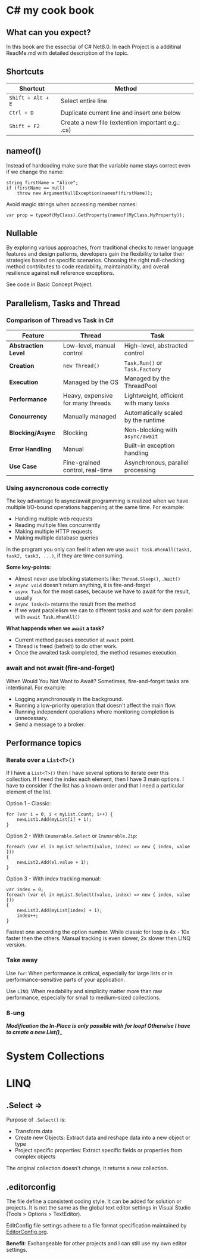﻿# C# my cook book

## What can you expect? 
In this book are the essectial of C# Net8.0. In each Project is a additinal ReadMe.md with detailed 
description of the topic. 

## Shortcuts
|Shortcut|Method|
|---|---|
|```Shift + Alt + E```|Select entire line|
|```Ctrl + D```|Duplicate current line and insert one below|
|```Shift + F2```| Create a new file (extention important e.g.: .cs)

## nameof()
Instead of hardcoding make sure that the variable name stays correct even if we change
the name:
```
string firstName = "Alice";
if (firstName == null)
    throw new ArgumentNullException(nameof(firstName));
```

Avoid magic strings when accessing member names: 

` var prop = typeof(MyClass).GetProperty(nameof(MyClass.MyProperty)); `

## Nullable
By exploring various approaches, from traditional checks to newer language features and design patterns, 
developers gain the flexibility to tailor their strategies based on specific scenarios. Choosing the right
null-checking method contributes to code readability, maintainability, and overall resilience against 
null reference exceptions.

See code in Basic Concept Project.

## Parallelism, Tasks and Thread
### Comparison of Thread vs Task in C#

| Feature               | Thread                         | Task                            |
|-----------------------|--------------------------------|---------------------------------|
| **Abstraction Level**  | Low-level, manual control      | High-level, abstracted control  |
| **Creation**           | `new Thread()`                 | `Task.Run()` or `Task.Factory`  |
| **Execution**          | Managed by the OS              | Managed by the ThreadPool       |
| **Performance**        | Heavy, expensive for many threads | Lightweight, efficient with many tasks |
| **Concurrency**        | Manually managed               | Automatically scaled by the runtime |
| **Blocking/Async**     | Blocking                       | Non-blocking with `async/await` |
| **Error Handling**     | Manual                         | Built-in exception handling     |
| **Use Case**           | Fine-grained control, real-time | Asynchronous, parallel processing |

### Using asyncronous code correctly
The key advantage fo async/await programming is realized when we have multiple I/O-bound operations happening at
the same time. For example: 

- Handling multiple web requests
- Reading multiple files concurrently
- Making multiple HTTP requests 
- Making multiple database queries 

In the program you only can feel it when we use ```await Task.WhenAll(task1, task2, task3, ...)```, if they are time consuming.

__Some key-points:__ 

- Almost never use blocking statements like: ``Thread.Sleep()``, ``.Wait()``
- ``async void`` doesn't return anything, it is fire-and-forget
- ``async Task`` for the most cases, because we have to await for the result, usually
- ``async Task<T>`` returns the result from the method
- If we want parallelism we can to different tasks and wait for dem parallel with ``await Task.WhenAll()``



__What happends when we ``await`` a task?__
- Current method pauses execution at ``await`` point.
- Thread is freed (befreit) to do other work.
- Once the awaited task completed, the method resumes execution.

### await and not await (fire-and-forget)
When Would You Not Want to Await?
Sometimes, fire-and-forget tasks are intentional. For example:

- Logging asynchronously in the background.
- Running a low-priority operation that doesn't affect the main flow.
- Running independent operations where monitoring completion is unnecessary.
- Send a message to a broker. 

## Performance topics

### Iterate over a ```List<T>()```

If I have a ```List<T>()``` then I have several options to iterate over this collection. If I need the index
each element, then I have 3 main options. I have to consider if the list has a known order and that I need a 
particular element of the list. 

Option 1 - Classic: 
```
for (var i = 0; i < myList.Count; i++) {
	newList1.Add(myList[i] + 1);
}
```

Option 2 - With ``Enumarable.Select`` or ``Enumarable.Zip``: 
```
foreach (var el in myList.Select((value, index) => new { index, value }))
{
	newList2.Add(el.value + 1);
}
```

Option 3 - With index tracking manual: 
```
var index = 0;
foreach (var el in myList.Select((value, index) => new { index, value }))
{
	newList3.Add(myList[index] + 1);
	index++;
}
```

Fastest one according the option number. While classic for loop is 4x - 10x faster then the others. Manual tracking 
is even slower, 2x slower then LINQ version. 

### Take away
Use ``for``: When performance is critical, especially for large lists or in performance-sensitive parts of your application.

Use ``LINQ``: When readability and simplicity matter more than raw performance, especially for small to medium-sized collections.

### 8-ung
_**Modification the In-Place is only possible with for loop! Otherwise I have to create a new List()**__

# System Collections

# LINQ

## .Select => 
Purpose of ``.Select()``  is: 
- Transform data
- Create new Objects: Extract data and reshape data into a new object or type
- Project specific properties: Extract specific fields or properties from complex objects

The original collection doesn't change, it returns a new collection. 


## .editorconfig

The file define a consistent coding style. It can be added for solution or projects.
It is not the same as the global text editor settings in Visual Studio (Tools > Options > TextEditor). 

EditConfig file settings adhere to a file format specification maintained by [EditorConfig.org](https://www.editorconfig.org). 

**Benefit**: Exchangeable for other projects and I can still use my own editor settings. 

